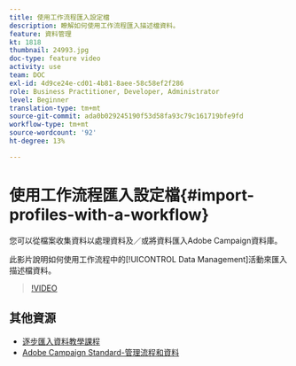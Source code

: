 ```yaml
---
title: 使用工作流程匯入設定檔
description: 瞭解如何使用工作流程匯入描述檔資料。
feature: 資料管理
kt: 1818
thumbnail: 24993.jpg
doc-type: feature video
activity: use
team: DOC
exl-id: 4d9ce24e-cd01-4b81-8aee-58c58ef2f286
role: Business Practitioner, Developer, Administrator
level: Beginner
translation-type: tm+mt
source-git-commit: ada0b029245190f53d58fa93c79c161719bfe9fd
workflow-type: tm+mt
source-wordcount: '92'
ht-degree: 13%

---
```


# 使用工作流程匯入設定檔{#import-profiles-with-a-workflow}

您可以從檔案收集資料以處理資料及／或將資料匯入Adobe Campaign資料庫。

此影片說明如何使用工作流程中的[!UICONTROL Data Management]活動來匯入描述檔資料。

>[!VIDEO](https://video.tv.adobe.com/v/24993?quality=12)

## 其他資源

* [逐步匯入資料教學課程](https://docs.adobe.com/content/help/en/campaign-standard/using/managing-processes-and-data/workflow-general-operation/importing-data.html#example--import-workflow-template)
* [Adobe Campaign Standard-管理流程和資料](https://docs.adobe.com/content/help/en/campaign-standard/using/managing-processes-and-data/about-workflows-and-data-management/discovering-workflows.html)
